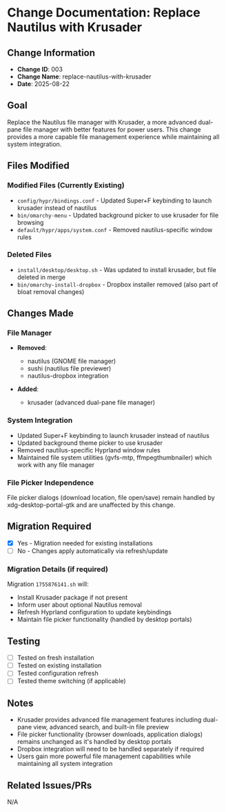# Change Documentation: Replace Nautilus with Krusader

## Change Information
- **Change ID**: 003
- **Change Name**: replace-nautilus-with-krusader
- **Date**: 2025-08-22

## Goal
Replace the Nautilus file manager with Krusader, a more advanced dual-pane file manager with better features for power users. This change provides a more capable file management experience while maintaining all system integration.

## Files Modified

### Modified Files (Currently Existing)
- `config/hypr/bindings.conf` - Updated Super+F keybinding to launch krusader instead of nautilus
- `bin/omarchy-menu` - Updated background picker to use krusader for file browsing
- `default/hypr/apps/system.conf` - Removed nautilus-specific window rules

### Deleted Files  
- `install/desktop/desktop.sh` - Was updated to install krusader, but file deleted in merge
- `bin/omarchy-install-dropbox` - Dropbox installer removed (also part of bloat removal changes)

## Changes Made

### File Manager
- **Removed**: 
  - nautilus (GNOME file manager)
  - sushi (nautilus file previewer)
  - nautilus-dropbox integration

- **Added**:
  - krusader (advanced dual-pane file manager)

### System Integration
- Updated Super+F keybinding to launch krusader instead of nautilus
- Updated background theme picker to use krusader
- Removed nautilus-specific Hyprland window rules
- Maintained file system utilities (gvfs-mtp, ffmpegthumbnailer) which work with any file manager

### File Picker Independence
File picker dialogs (download location, file open/save) remain handled by xdg-desktop-portal-gtk and are unaffected by this change.

## Migration Required
- [x] Yes - Migration needed for existing installations  
- [ ] No - Changes apply automatically via refresh/update

### Migration Details (if required)
Migration `1755876141.sh` will:
- Install Krusader package if not present
- Inform user about optional Nautilus removal
- Refresh Hyprland configuration to update keybindings
- Maintain file picker functionality (handled by desktop portals)

## Testing
- [ ] Tested on fresh installation
- [ ] Tested on existing installation
- [ ] Tested configuration refresh
- [ ] Tested theme switching (if applicable)

## Notes
- Krusader provides advanced file management features including dual-pane view, advanced search, and built-in file preview
- File picker functionality (browser downloads, application dialogs) remains unchanged as it's handled by desktop portals
- Dropbox integration will need to be handled separately if required
- Users gain more powerful file management capabilities while maintaining all system integration

## Related Issues/PRs
N/A